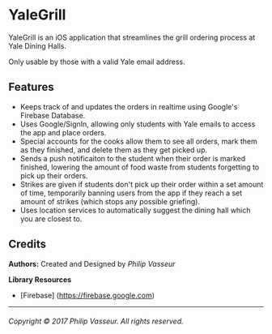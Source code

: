 # YaleGrill

YaleGrill is an iOS application that streamlines the grill ordering process at Yale Dining Halls.

Only usable by those with a valid Yale email address.

## Features

* Keeps track of and updates the orders in realtime using Google's Firebase Database.
* Uses Google/SignIn, allowing only students with Yale emails to access the app and place orders.
* Special accounts for the cooks allow them to see all orders, mark them as they finished, and delete them as they get picked up.
* Sends a push notificaiton to the student when their order is marked finished, lowering the amount of food waste from students forgetting to pick up their orders.
* Strikes are given if students don't pick up their order within a set amount of time, temporarily banning users from the app if they reach a set amount of strikes (which stops any possible griefing).
* Uses location services to automatically suggest the dining hall which you are closest to.


## Credits

**Authors:** Created and Designed by *Philip Vasseur*

**Library Resources**
* [Firebase] (https://firebase.google.com)

---

###### Copyright © 2017 Philip Vasseur. All rights reserved.
